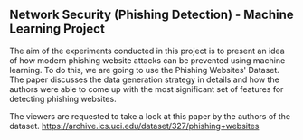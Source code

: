 ## Network Security (Phishing Detection) - Machine Learning Project 

The aim of the experiments conducted in this project is to present an idea of how modern phishing website attacks can be prevented using machine learning. To do this, we are going to use the Phishing Websites' Dataset. The paper discusses the data generation strategy in details and how the authors were able to come up with the most significant set of features for detecting phishing websites.

The viewers are requested to take a look at this paper by the authors of the dataset.
https://archive.ics.uci.edu/dataset/327/phishing+websites
